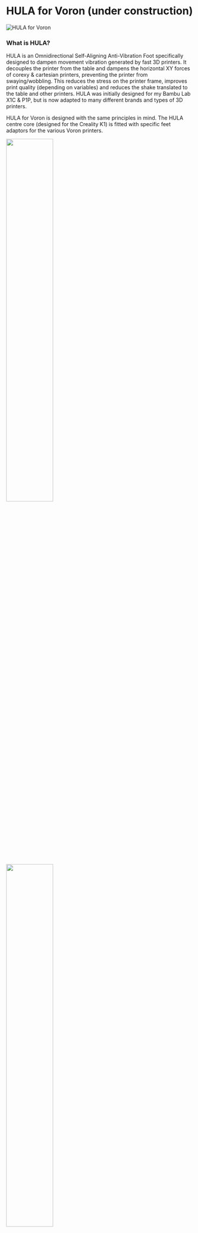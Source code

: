 # HULA for Voron (under construction)
![HULA for Voron](https://github.com/thrutheframe/HULA_Voron/assets/68491566/2d44f706-aa4d-4024-b6c8-bb02da131682)

### What is HULA?
HULA is an Omnidirectional Self-Aligning Anti-Vibration Foot specifically designed to dampen movement vibration generated by fast 3D printers. It decouples the printer from the table and dampens the horizontal XY forces of corexy & cartesian printers, preventing the printer from swaying/wobbling. This reduces the stress on the printer frame, improves print quality (depending on variables) and reduces the shake translated to the table and other printers. HULA was initially designed for my Bambu Lab X1C & P1P, but is now adapted to many different brands and types of 3D printers. 

HULA for Voron is designed with the same principles in mind.  The HULA centre core (designed for the Creality K1) is fitted with specific feet adaptors for the various Voron printers.

<img src="https://github.com/thrutheframe/HULA_Voron/assets/68491566/4dd985fa-6df9-45c4-b816-aee64ce04be3" width="50%" height="50%">

<img src="https://github.com/thrutheframe/HULA_Voron/assets/68491566/5f26ce2b-adfa-4317-aae1-a93d0410473b" width="50%" height="50%">

\
\
# BOM
## NON-Printed Parts
-M3x12mm - 8pcs
-M3 nut - 8pcs
-F8-22M Thrust Bearings - 4 sets
